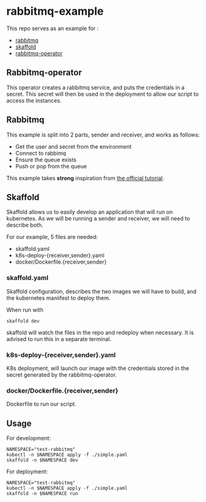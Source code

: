 # rabbitmq-example

This repo serves as an example for :
- [rabbitmq](https://github.com/rabbitmq/rabbitmq-server)
- [skaffold](https://github.com/GoogleContainerTools/skaffold)
- [rabbitmq-operator](https://github.com/skylt/rabbitmq-operator)

## Rabbitmq-operator

This operator creates a rabbitmq service, and puts the credentials in a secret.
This secret will then be used in the deployment to allow our script to access
the instances.

## Rabbitmq

This example is split into 2 parts, sender and receiver, and works as follows:
- Get the user and secret from the environment
- Connect to rabbimq
- Ensure the queue exists
- Push or pop from the queue

This example takes **strong** inspiration from [the official tutorial](https://www.rabbitmq.com/tutorials/tutorial-one-python.html).

## Skaffold

Skaffold allows us to easily develop an application that will run on kubernetes.
As we will be running a sender and receiver, we will need to describe both.

For our example, 5 files are needed:
- skaffold.yaml
- k8s-deploy-{receiver,sender}.yaml
- docker/Dockerfile.{receiver,sender}

### skaffold.yaml

Skaffold configuration, describes the two images we will have to build, and the
kubernetes maniifest to deploy them.

When run with
```shellsession
skaffold dev
```
skaffold will watch the files in the repo and redeploy when necessary. It is
advised to run this in a separate terminal.

### k8s-deploy-{receiver,sender}.yaml

K8s deployment, will launch our image with the credentials stored in the secret
generated by the rabbitmq-operator.

### docker/Dockerfile.{receiver,sender}

Dockerfile to run our script.

## Usage
For development:
```shellsession
NAMESPACE="test-rabbitmq"
kubectl -n $NAMESPACE apply -f ./simple.yaml
skaffold -n $NAMESPACE dev
```

For deployment:
```shellsession
NAMESPACE="test-rabbitmq"
kubectl -n $NAMESPACE apply -f ./simple.yaml
skaffold -n $NAMESPACE run
```
